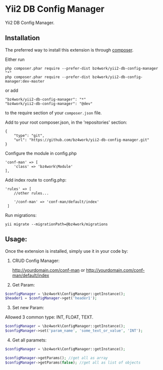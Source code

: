Yii2 DB Config Manager
======================
Yii2 DB Config Manager.

Installation
------------

The preferred way to install this extension is through [composer](http://getcomposer.org/download/).

Either run

```
php composer.phar require --prefer-dist bz4work/yii2-db-config-manager "*"
php composer.phar require --prefer-dist bz4work/yii2-db-config-manager:dev-master
```

or add

```
"bz4work/yii2-db-config-manager": "*"
"bz4work/yii2-db-config-manager": "@dev"
```

to the require section of your `composer.json` file.

Add to your root composer.json, in the 'repositories' section:

    {
        "type": "git",
        "url": "https://github.com/bz4work/yii2-db-config-manager.git"
    }
    
    
Configure the module in config.php

    'conf-man' => [
        'class' => 'bz4work\Module'
    ],

Add index route to config.php:
    
    'rules' => [
        //other rules...
        
        '/conf-man' => 'conf-man/default/index'
     ]
    
Run migrations:
    
    yii migrate --migrationPath=@bz4work/migrations

Usage:
-----

Once the extension is installed, simply use it in your code by:

1. CRUD Config Manager:


    http://yourdomain.com/conf-man
    or
    http://yourdomain.com/conf-man/default/index

2. Get Param: 
```php
$configManager = \bz4work\ConfigManager::getInstance();
$header1 = $configManager->get('header1');
```

3. Set new Param:

Allowed 3 common type: INT, FLOAT, TEXT.
```php
$configManager = \bz4work\ConfigManager::getInstance();
$configManager->set('param_name', 'some_text_or_value', 'INT');
```

4. Get all paramets:
```php
$configManager = \bz4work\ConfigManager::getInstance();

$configManager->getParams(); //get all as array
$configManager->getParams(false); //get all as list of objects 
```